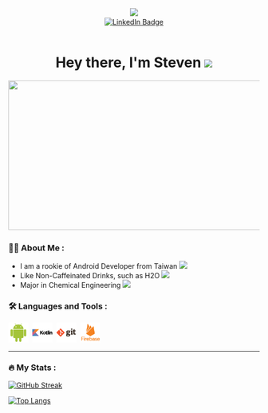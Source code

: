 <div id="header" align="center">
  <img src="https://media.giphy.com/media/M9gbBd9nbDrOTu1Mqx/giphy.gif" width="100"/>
  
  <div id="badges">
  <a href="https://www.linkedin.com/in/hwshih/">
    <img src="https://img.shields.io/badge/LinkedIn-blue?style=for-the-badge&logo=linkedin&logoColor=white" alt="LinkedIn Badge"/>
  </a>
  </div>
  
  <img src="https://komarev.com/ghpvc/?username=shihes&style=flat-square&color=blue" alt=""/>
  
  <h1>
  Hey there, I'm Steven
  <img src="https://media.giphy.com/media/hvRJCLFzcasrR4ia7z/giphy.gif" width="30px"/>
</h1>
</div>

<div align="center">
  <img src="https://media.giphy.com/media/1GEATImIxEXVR79Dhk/giphy.gif" width="600" height="300"/>
</div>

### :man_technologist: About Me :
- I am a rookie of Android Developer from Taiwan <img src="https://media.giphy.com/media/ejzVHSEH9uaRf0wqzY/giphy.gif" width="30"/>
- Like Non-Caffeinated Drinks, such as H2O <img src="https://media.giphy.com/media/jOwMscBRcOPSllNJt2/giphy.gif" width="30"/>
- Major in Chemical Engineering <img src="https://media.giphy.com/media/lQOgAzmvtlr218NTlo/giphy.gif" width="30"/>

### :hammer_and_wrench: Languages and Tools :

<div>
  <img src="https://github.com/devicons/devicon/blob/master/icons/android/android-original.svg" title="Android" alt="Android" width="40" height="40"/>&nbsp;
  <img src="https://github.com/devicons/devicon/blob/master/icons/kotlin/kotlin-original-wordmark.svg" title="Kotlin" alt="Kotlin" width="40" height="40"/>&nbsp;
  <img src="https://github.com/devicons/devicon/blob/master/icons/git/git-original-wordmark.svg" title="Git" **alt="Git" width="40" height="40"/>&nbsp;
    <img src="https://github.com/devicons/devicon/blob/master/icons/firebase/firebase-plain-wordmark.svg" title="Firebase" alt="Firebase" width="40" height="40"/>&nbsp;
</div>

---

### :fire: My Stats :
[![GitHub Streak](http://github-readme-streak-stats.herokuapp.com?user=shihes&theme=highcontrast&date_format=M%20j%5B%2C%20Y%5D&dates=DDDB66)](https://git.io/streak-stats)

[![Top Langs](https://github-readme-stats.vercel.app/api/top-langs/?username=shihes&layout=compact&theme=vision-friendly-dark)](https://github.com/anuraghazra/github-readme-stats)






















<!--
**SHIHES/SHIHES** is a ✨ _special_ ✨ repository because its `README.md` (this file) appears on your GitHub profile.

Here are some ideas to get you started:

- 🔭 I’m currently working on ...
- 🌱 I’m currently learning ...
- 👯 I’m looking to collaborate on ...
- 🤔 I’m looking for help with ...
- 💬 Ask me about ...
- 📫 How to reach me: ...
- 😄 Pronouns: ...
- ⚡ Fun fact: ...
-->
